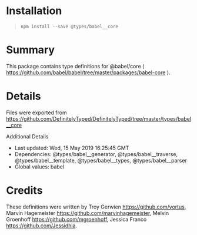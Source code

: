 # Installation
> `npm install --save @types/babel__core`

# Summary
This package contains type definitions for @babel/core ( https://github.com/babel/babel/tree/master/packages/babel-core ).

# Details
Files were exported from https://github.com/DefinitelyTyped/DefinitelyTyped/tree/master/types/babel__core

Additional Details
 * Last updated: Wed, 15 May 2019 16:25:45 GMT
 * Dependencies: @types/babel__generator, @types/babel__traverse, @types/babel__template, @types/babel__types, @types/babel__parser
 * Global values: babel

# Credits
These definitions were written by Troy Gerwien <https://github.com/yortus>, Marvin Hagemeister <https://github.com/marvinhagemeister>, Melvin Groenhoff <https://github.com/mgroenhoff>, Jessica Franco <https://github.com/Jessidhia>.
